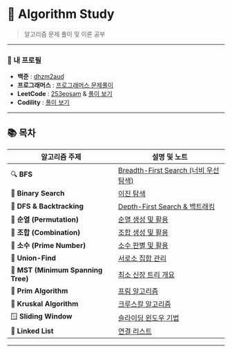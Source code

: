 # 📌 Algorithm Study

> 알고리즘 문제 풀이 및 이론 공부

---

### 📝 내 프로필

- **백준** : [dhzm2aud](https://www.acmicpc.net/user/dhzm2aud)
- **프로그래머스** : [프로그래머스 문제풀이](https://programmers.co.kr/learn/challenges)
- **LeetCode** : [253eosam](https://leetcode.com/253eosam/) & [풀이 보기](https://github.com/253eosam/Algorithm/tree/master/leetcode)
- **Codility** : [풀이 보기](https://github.com/253eosam/Algorithm/tree/master/codility)

---

## 📚 목차

| 알고리즘 주제                       | 설명 및 노트                                |
| ----------------------------------- | ------------------------------------------- |
| 🔍 **BFS**                          | [Breadth-First Search (너비 우선 탐색)](algorithm_note/bfs.md)       |
| 🔎 **Binary Search**                | [이진 탐색](algorithm_note/binary-search.md) |
| 🌳 **DFS & Backtracking**           | [Depth-First Search & 백트래킹](algorithm_note/dfs.md) |
| 🔄 **순열 (Permutation)**            | [순열 생성 및 활용](algorithm_note/permutation.md) |
| 🔗 **조합 (Combination)**            | [조합 생성 및 활용](algorithm_note/combination.md) |
| 🔢 **소수 (Prime Number)**          | [소수 판별 및 활용](algorithm_note/prime_number.md) |
| 🤝 **Union-Find**                   | [서로소 집합 관리](algorithm_note/union_find.md) |
| 🌲 **MST (Minimum Spanning Tree)**  | [최소 신장 트리 개요](algorithm_note/mst.md) |
| 🍃 **Prim Algorithm**               | [프림 알고리즘](algorithm_note/prim.md) |
| 🌿 **Kruskal Algorithm**            | [크루스칼 알고리즘](algorithm_note/kruskal.md) |
| 🪟 **Sliding Window**               | [슬라이딩 윈도우 기법](algorithm_note/sliding_window.md) |
| 🔗 **Linked List**                  | [연결 리스트](algorithm_note/linked_list.md) |

---
